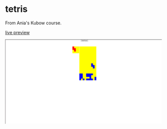 # tetris
From Ania's Kubow course.


[live preview](https://wojciech-lasota.github.io/tetris/)

<img src=/Screenshots/1.png />
